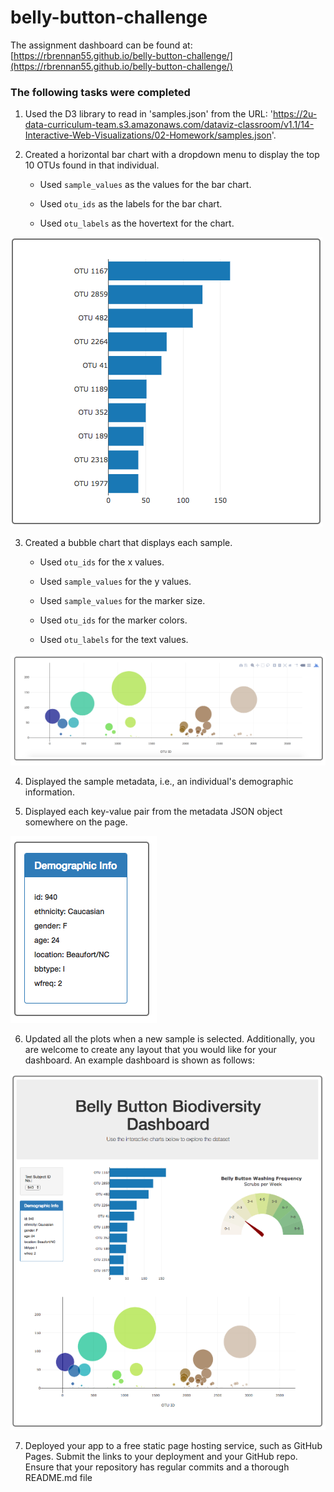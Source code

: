 # belly-button-challenge

The assignment dashboard can be found at: [https://rbrennan55.github.io/belly-button-challenge/](https://rbrennan55.github.io/belly-button-challenge/)

### The following tasks were completed

1. Used the D3 library to read in 'samples.json' from the URL:
'https://2u-data-curriculum-team.s3.amazonaws.com/dataviz-classroom/v1.1/14-Interactive-Web-Visualizations/02-Homework/samples.json'.

2. Created a horizontal bar chart with a dropdown menu to display the top 10 OTUs found in that individual.

    - Used `sample_values` as the values for the bar chart.

    - Used `otu_ids` as the labels for the bar chart.

    - Used `otu_labels` as the hovertext for the chart.

![alt text](images/Image1.PNG)

3. Created a bubble chart that displays each sample.

    - Used `otu_ids` for the x values.

    - Used `sample_values` for the y values.

    - Used `sample_values` for the marker size.

    - Used `otu_ids` for the marker colors.

    - Used `otu_labels` for the text values.

![alt text](images/Image2.PNG)

4. Displayed the sample metadata, i.e., an individual's demographic information.

5. Displayed each key-value pair from the metadata JSON object somewhere on the page.

![alt text](images/Image3.PNG)

6. Updated all the plots when a new sample is selected. Additionally, you are welcome to create any layout that you would like for your dashboard. An example dashboard is shown as follows:

![alt text](images/Image4.PNG)

7. Deployed your app to a free static page hosting service, such as GitHub Pages. Submit the links to your deployment and your GitHub repo. Ensure that your repository has regular commits and a thorough README.md file

